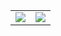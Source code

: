 <table>
  <tr>
    <td><a href="https://wakatime.com"><img src="https://wakatime.com/share/@EliijahAO/eb8ff00b-d0aa-4399-9f30-f9bccf2082d4.png" /></a></td>
    <td><a href="https://wakatime.com"><img src="https://wakatime.com/share/@EliijahAO/971e45a2-747a-42b0-bac5-48ddab8122a9.png" /></a></td>
  </tr>
</table>
